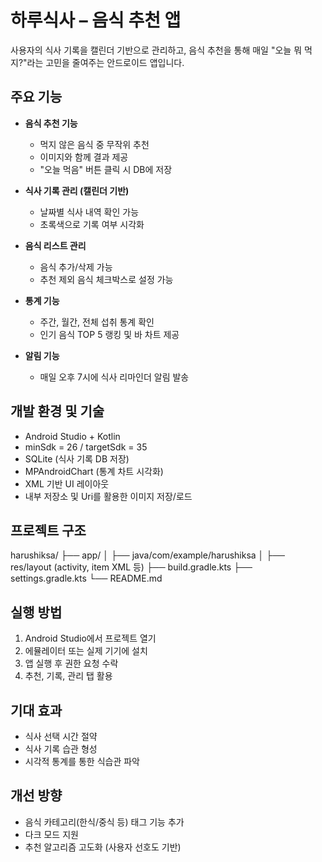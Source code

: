 # 하루식사 – 음식 추천 앱

사용자의 식사 기록을 캘린더 기반으로 관리하고, 음식 추천을 통해 매일 "오늘 뭐 먹지?"라는 고민을 줄여주는 안드로이드 앱입니다.

## 주요 기능

- **음식 추천 기능**
  - 먹지 않은 음식 중 무작위 추천
  - 이미지와 함께 결과 제공
  - "오늘 먹음" 버튼 클릭 시 DB에 저장

- **식사 기록 관리 (캘린더 기반)**
  - 날짜별 식사 내역 확인 가능
  - 초록색으로 기록 여부 시각화

- **음식 리스트 관리**
  - 음식 추가/삭제 가능
  - 추천 제외 음식 체크박스로 설정 가능

- **통계 기능**
  - 주간, 월간, 전체 섭취 통계 확인
  - 인기 음식 TOP 5 랭킹 및 바 차트 제공

- **알림 기능**
  - 매일 오후 7시에 식사 리마인더 알림 발송

## 개발 환경 및 기술

- Android Studio + Kotlin
- minSdk = 26 / targetSdk = 35
- SQLite (식사 기록 DB 저장)
- MPAndroidChart (통계 차트 시각화)
- XML 기반 UI 레이아웃
- 내부 저장소 및 Uri를 활용한 이미지 저장/로드

## 프로젝트 구조

harushiksa/
├── app/
│ ├── java/com/example/harushiksa
│ ├── res/layout (activity, item XML 등)
├── build.gradle.kts
├── settings.gradle.kts
└── README.md

## 실행 방법

1. Android Studio에서 프로젝트 열기
2. 에뮬레이터 또는 실제 기기에 설치
3. 앱 실행 후 권한 요청 수락
4. 추천, 기록, 관리 탭 활용

## 기대 효과

- 식사 선택 시간 절약
- 식사 기록 습관 형성
- 시각적 통계를 통한 식습관 파악

## 개선 방향

- 음식 카테고리(한식/중식 등) 태그 기능 추가
- 다크 모드 지원
- 추천 알고리즘 고도화 (사용자 선호도 기반)
